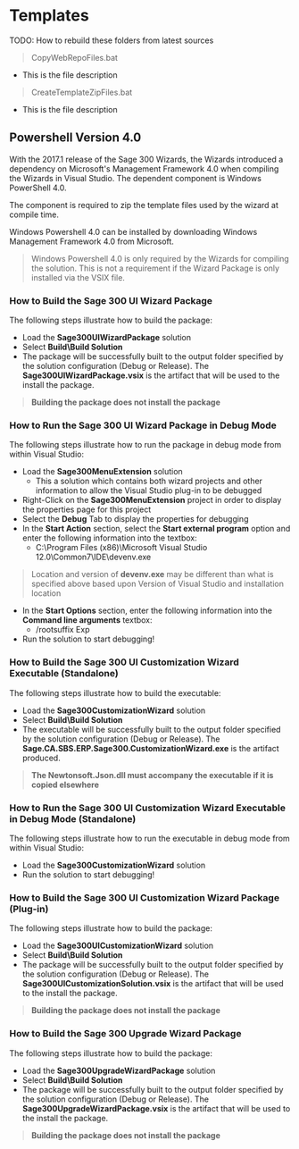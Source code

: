 # Templates


TODO: How to rebuild these folders from latest sources


> CopyWebRepoFiles.bat

* This is the file description
 
>CreateTemplateZipFiles.bat

* This is the file description










## Powershell Version 4.0

With the 2017.1 release of the Sage 300 Wizards, the Wizards introduced a dependency on Microsoft's
Management Framework 4.0 when compiling the Wizards in Visual Studio. The dependent component is 
Windows PowerShell 4.0.

The component is required to zip the template files used by the wizard at compile time.

Windows Powershell 4.0 can be installed by downloading Windows Management Framework 4.0 from Microsoft.

> Windows Powershell 4.0 is only required by the Wizards for compiling the solution. This is not
a requirement if the Wizard Package is only installed via the VSIX file.

### How to Build the Sage 300 UI Wizard Package

The following steps illustrate how to build the package:

* Load the **Sage300UIWizardPackage** solution
* Select **Build\Build Solution**
* The package will be successfully built to the output folder specified by the 
solution configuration (Debug or Release). The **Sage300UIWizardPackage.vsix** is 
the artifact that will be used to the install the package.

> **Building the package does not install the package**

### How to Run the Sage 300 UI Wizard Package in Debug Mode

The following steps illustrate how to run the package in debug mode from within Visual Studio:

* Load the **Sage300MenuExtension** solution
  *	This a solution which contains both wizard projects and other information to allow 
the Visual Studio plug-in to be debugged
* Right-Click on the **Sage300MenuExtension** project in order to display the 
properties page for this project
* Select the **Debug** Tab to display the properties for debugging
* In the **Start Action** section, select the **Start external program** option and enter 
the following information into the textbox: 
  *	C:\Program Files (x86)\Microsoft Visual Studio 12.0\Common7\IDE\devenv.exe

> Location and version of **devenv.exe** may be different than what is specified above 
based upon Version of Visual Studio and installation location

* In the **Start Options** section, enter the following information into the **Command line arguments** textbox:
  *	/rootsuffix Exp
* Run the solution to start debugging!

### How to Build the Sage 300 UI Customization Wizard Executable (Standalone)

The following steps illustrate how to build the executable:

* Load the **Sage300CustomizationWizard** solution
* Select **Build\Build Solution**
* The executable will be successfully built to the output folder specified by the 
solution configuration (Debug or Release). The **Sage.CA.SBS.ERP.Sage300.CustomizationWizard.exe** is 
the artifact produced.

> **The Newtonsoft.Json.dll must accompany the executable if it is copied elsewhere**

### How to Run the Sage 300 UI Customization Wizard Executable in Debug Mode (Standalone)

The following steps illustrate how to run the executable in debug mode from within Visual Studio:

* Load the **Sage300CustomizationWizard** solution
* Run the solution to start debugging!

### How to Build the Sage 300 UI Customization Wizard Package (Plug-in)

The following steps illustrate how to build the package:

* Load the **Sage300UICustomizationWizard** solution
* Select **Build\Build Solution**
* The package will be successfully built to the output folder specified by the 
solution configuration (Debug or Release). The **Sage300UICustomizationSolution.vsix** is 
the artifact that will be used to the install the package.

> **Building the package does not install the package**

### How to Build the Sage 300 Upgrade Wizard Package

The following steps illustrate how to build the package:

* Load the **Sage300UpgradeWizardPackage** solution
* Select **Build\Build Solution**
* The package will be successfully built to the output folder specified by the 
solution configuration (Debug or Release). The **Sage300UpgradeWizardPackage.vsix** is 
the artifact that will be used to the install the package.

> **Building the package does not install the package**
